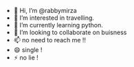 - 👋 Hi, I’m @rabbymirza
- 👀 I’m interested in travelling.
- 🌱 I’m currently learning python.
- 💞️ I’m looking to collaborate on buisness
- 📫 no need to reach me !!
- 😄 single !
- ⚡ no lie !

<!---
rabbymirza/rabbymirza is a ✨ special ✨ repository because its `README.md` (this file) appears on your GitHub profile.
You can click the Preview link to take a look at your changes.
--->
